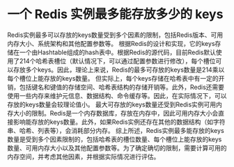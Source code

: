 # 一个 Redis 实例最多能存放多少的 keys
Redis实例最多可以存放的keys数量受到多个因素的限制，包括Redis版本、可用内存大小、系统架构和其他配置参数等。
根据Redis的设计和实现，它的keys存储在一个由Hashtable组成的hash表中。根据Redis的源代码，目前Redis默认使用了214个哈希表槽位（默认情况下，可以通过配置参数进行修改），每个槽位可以存放多个keys。因此，理论上来说，Redis的最多可存放的keys数量是214乘以每个槽位上能存放的keys数量。
但实际上，每个keys存储在哈希表中有一定的开销，包括键名和键值的存储空间、哈希表结构的存储开销等。此外，Redis还需要使用一些内存来维护元信息、数据结构、命令缓存等。因此，在实际情况下，可以存放的keys数量会较理论值小。
最大可存放的keys数量还受到Redis实例可用内存大小的限制。Redis是一个内存数据库，存放在内存中，因此可用内存大小会直接影响能存放的keys数量。此外，如果Redis实例还存在其他的数据结构（如字符串、哈希、列表等），会消耗部分内存。
综上所述，Redis实例最多能存放的keys数量是受到多个因素限制的，包括哈希表的槽位数量、每个槽位上能存放的keys数量、可用内存大小以及其他配置参数等。为了确定确切的限制，需要计算可用的内存空间，并考虑其他因素，并根据实际情况进行评估。
